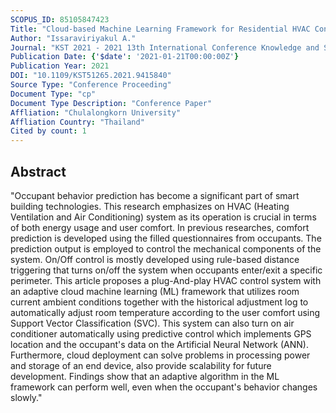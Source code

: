 ```yaml
---
SCOPUS_ID: 85105847423
Title: "Cloud-based Machine Learning Framework for Residential HVAC Control System"
Author: "Issaraviriyakul A."
Journal: "KST 2021 - 2021 13th International Conference Knowledge and Smart Technology"
Publication Date: {'$date': '2021-01-21T00:00:00Z'}
Publication Year: 2021
DOI: "10.1109/KST51265.2021.9415840"
Source Type: "Conference Proceeding"
Document Type: "cp"
Document Type Description: "Conference Paper"
Affliation: "Chulalongkorn University"
Affliation Country: "Thailand"
Cited by count: 1
---
```


## Abstract
"Occupant behavior prediction has become a significant part of smart building technologies. This research emphasizes on HVAC (Heating Ventilation and Air Conditioning) system as its operation is crucial in terms of both energy usage and user comfort. In previous researches, comfort prediction is developed using the filled questionnaires from occupants. The prediction output is employed to control the mechanical components of the system. On/Off control is mostly developed using rule-based distance triggering that turns on/off the system when occupants enter/exit a specific perimeter. This article proposes a plug-And-play HVAC control system with an adaptive cloud machine learning (ML) framework that utilizes room current ambient conditions together with the historical adjustment log to automatically adjust room temperature according to the user comfort using Support Vector Classification (SVC). This system can also turn on air conditioner automatically using predictive control which implements GPS location and the occupant's data on the Artificial Neural Network (ANN). Furthermore, cloud deployment can solve problems in processing power and storage of an end device, also provide scalability for future development. Findings show that an adaptive algorithm in the ML framework can perform well, even when the occupant's behavior changes slowly."
